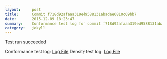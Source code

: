 ```yaml
---
layout:     post
title:      Commit f718d92afaaa319ed9588131abadae6810c09bb7
date:       2015-12-09 18:23:47
summary:    Conformance test log for commit f718d92afaaa319ed9588131abadae6810c09bb7.
category:   jekyll
---
```


Test run succeeded

Conformance test log: [Log File](http://s3-us-west-2.amazonaws.com/kraken-e2e-logs/conformance/kraken_f718d92afaaa319ed9588131abadae6810c09bb7_conformance.log)
Density test log: [Log File](http://s3-us-west-2.amazonaws.com/kraken-e2e-logs/conformance/kraken_f718d92afaaa319ed9588131abadae6810c09bb7_density.log)
